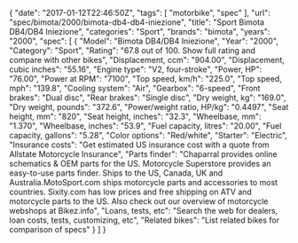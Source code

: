 {
    "date": "2017-01-12T22:46:50Z",
    "tags": [
        "motorbike",
        "spec"
    ],
    "url": "spec\/bimota\/2000\/bimota-db4-db4-iniezione",
    "title": "Sport Bimota DB4\/DB4 Iniezione",
    "categories": "Sport",
    "brands": "bimota",
    "years": "2000",
    "spec": [
        {
            "Model": "Bimota DB4\/DB4 Iniezione",
            "Year": "2000",
            "Category": "Sport",
            "Rating": "67.8 out of 100. Show full rating and compare with other bikes",
            "Displacement, ccm": "904.00",
            "Displacement, cubic inches": "55.16",
            "Engine type": "V2, four-stroke",
            "Power, HP": "76.00",
            "Power at RPM": "7100",
            "Top speed, km\/h": "225.0",
            "Top speed, mph": "139.8",
            "Cooling system": "Air",
            "Gearbox": "6-speed",
            "Front brakes": "Dual disc",
            "Rear brakes": "Single disc",
            "Dry weight, kg": "169.0",
            "Dry weight, pounds": "372.6",
            "Power\/weight ratio, HP\/kg": "0.4497",
            "Seat height, mm": "820",
            "Seat height, inches": "32.3",
            "Wheelbase, mm": "1.370",
            "Wheelbase, inches": "53.9",
            "Fuel capacity, litres": "20.00",
            "Fuel capacity, gallons": "5.28",
            "Color options": "Red\/white",
            "Starter": "Electric",
            "Insurance costs": "Get estimated US insurance cost with a quote from Allstate Motorcycle Insurance",
            "Parts finder": "Chaparral provides online schematics & OEM parts for the US.   Motorcycle Superstore provides an easy-to-use parts finder. Ships to the US, Canada, UK and Australia.MotoSport.com ships motorcycle parts and accessories to most countries.    Sixity.com has low prices and free shipping on ATV and motorcycle parts to the US. Also check out our overview of motorcycle webshops at Bikez.info",
            "Loans, tests, etc": "Search the web for dealers, loan costs, tests, customizing, etc",
            "Related bikes": "List related bikes for comparison of specs"
        }
    ]
}